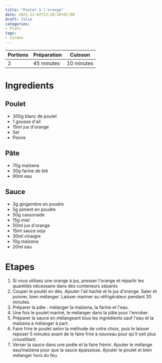 ```yaml
---
title: "Poulet à l'orange"
date: 2021-12-02T13:28:18+01:00
draft: false
categories:
- Plats
tags:
- Coréen
---
```


| Portions | Préparation | Cuisson    |
|----------|-------------|------------|
| 2        | 45 minutes  | 10 minutes |

# Ingredients

## Poulet

- 300g blanc de poulet
- 1 gousse d'ail
- 15ml jus d'orange
- Sel
- Poivre

## Pâte

- 70g maïzena
- 30g farine de blé
- 90ml eau

## Sauce

- 3g gingembre en poudre
- 5g piment en poudre
- 50g cassonade
- 15g miel
- 50ml jus d'orange
- 15ml sauce soja
- 30ml vinaigre
- 10g maïzena
- 20ml eau

# Etapes

1) Si vous utilisez une orange à jus, presser l'orange et répartir les quantités nécessaire dans des conteneurs séparés
2) Couper le poulet en dés. Ajouter l'ail haché et le jus d'orange. Saler et poivrer, bien mélanger. Laisser mariner au réfrigérateur pendant 30 minutes.
3) Préparer la pâte : mélanger la maïzena, la farine et l'eau.
4) Une fois le poulet mariné, le mélanger dans la pâte pour l'enrober.
5) Préparer la sauce en mélangeant tous les ingrédients sauf l'eau et la maïzena à mélanger à part.
6) Faire frire le poulet selon la méthode de votre choix, puis le laisser reposer 5 minutes avant de le faire frire à nouveau pour qu'il soit plus croustillant.
7) Verser la sauce dans une poêle et la faire frémir. Ajouter le mélange eau/maïzena pour que la sauce épaississe. Ajouter le poulet et bien mélanger hors du feu.
